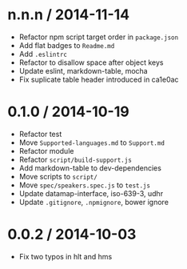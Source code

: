 
n.n.n / 2014-11-14
==================

 * Refactor npm script target order in `package.json`
 * Add flat badges to `Readme.md`
 * Add `.eslintrc`
 * Refactor to disallow space after object keys
 * Update eslint, markdown-table, mocha
 * Fix suplicate table header introduced in ca1e0ac

0.1.0 / 2014-10-19
==================

 * Refactor test
 * Move `Supported-languages.md` to `Support.md`
 * Refactor module
 * Refactor `script/build-support.js`
 * Add markdown-table to dev-dependencies
 * Move scripts to `script/`
 * Move `spec/speakers.spec.js` to `test.js`
 * Update datamap-interface, iso-639-3, udhr
 * Update `.gitignore`, `.npmignore`, bower ignore

0.0.2 / 2014-10-03
==================

 * Fix two typos in hlt and hms
